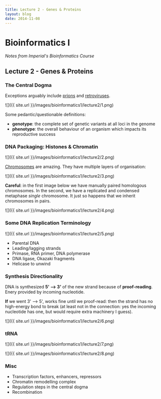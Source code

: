 ```yaml
---
title: Lecture 2 - Genes & Proteins
layout: blog
date: 2014-11-08
---
```


# Bioinformatics I
_Notes from Imperial's Bioinformatics Course_

## Lecture 2 - Genes & Proteins

### The Central Dogma

Exceptions arguably include [prions](http://en.wikipedia.org/wiki/Prion) 
and [retroviruses](http://en.wikipedia.org/wiki/Retrovirus).

![]({{ site.url }}/images/bioinformatics1/lecture2/1.png)

Some pedantic/questionable definitions:

- **genotype**: the complete set of genetic variants at all loci in the genome
- **phenotype**: the overall behaviour of an organism which impacts its 
reproductive success

### DNA Packaging: Histones & Chromatin

![]({{ site.url }}/images/bioinformatics1/lecture2/2.png)

[Chromosomes](http://en.wikipedia.org/wiki/Chromosome) are amazing. They have multiple layers of organisation:

![]({{ site.url }}/images/bioinformatics1/lecture2/3.png)

**Careful**: in the first image below we have manually paired
homologous chromosomes. In the second, we have a 
replicated and condensed metaphase _single_ chromosome. It just so happens that
we inherit chromosomes in pairs.

![]({{ site.url }}/images/bioinformatics1/lecture2/4.png)

### Some DNA Replication Terminology

![]({{ site.url }}/images/bioinformatics1/lecture2/5.png)

- Parental DNA
- Leading/lagging strands
- Primase, RNA primer, DNA polymerase
- DNA ligase, Okazaki fragments
- Helicase to unwind

### Synthesis Directionality

DNA is synthesized **5' --> 3'** of the new strand because of **proof-reading**.
Enery provided by incoming nucleotide.

**If** we went 3' --> 5', works fine until we proof-read: then the strand has no 
high-energy bond to break (at least not in the connection: yes the incoming nucleotide
has one, but would require extra machinery I guess).

![]({{ site.url }}/images/bioinformatics1/lecture2/6.png)

### tRNA

![]({{ site.url }}/images/bioinformatics1/lecture2/7.png)

![]({{ site.url }}/images/bioinformatics1/lecture2/8.png)

### Misc

- Transcription factors, enhancers, repressors
- Chromatin remodelling complex
- Regulation steps in the central dogma
- Recombination
